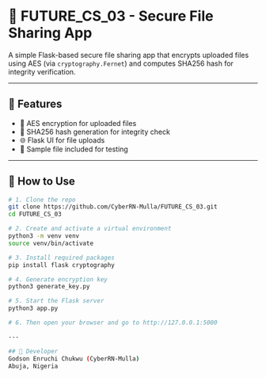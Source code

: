# 🔐 FUTURE_CS_03 - Secure File Sharing App

A simple Flask-based secure file sharing app that encrypts uploaded files using AES (via `cryptography.Fernet`) and computes SHA256 hash for integrity verification.

---

## 🚀 Features

- 🔐 AES encryption for uploaded files
- 🧮 SHA256 hash generation for integrity check
- 🌐 Flask UI for file uploads
- 📄 Sample file included for testing

---

## 🧪 How to Use

```bash
# 1. Clone the repo
git clone https://github.com/CyberRN-Mulla/FUTURE_CS_03.git
cd FUTURE_CS_03

# 2. Create and activate a virtual environment
python3 -m venv venv
source venv/bin/activate

# 3. Install required packages
pip install flask cryptography

# 4. Generate encryption key
python3 generate_key.py

# 5. Start the Flask server
python3 app.py

# 6. Then open your browser and go to http://127.0.0.1:5000

---

## 🧠 Developer
Godson Enruchi Chukwu (CyberRN-Mulla)
Abuja, Nigeria
